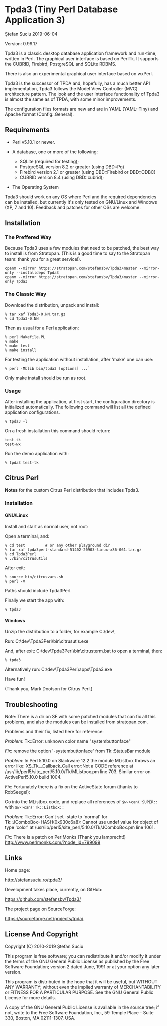 Tpda3 (Tiny Perl Database Application 3)
========================================
Ștefan Suciu
2019-06-04

Version: 0.99.17

Tpda3 is a classic desktop database application framework and
run-time, written in Perl.  The graphical user interface is based on
PerlTk. It supports the CUBRID, Firebird, PostgreSQL and SQLite RDBMS.

There is also an experimental graphical user interface based on wxPerl.

Tpda3 is the successor of TPDA and, hopefully, has a much better API
implementation, Tpda3 follows the Model View Controller (MVC)
architecture pattern.  The look and the user interface functionality
of Tpda3 is almost the same as of TPDA, with some minor improvements.

The configuration files formats are new and are in YAML (YAML::Tiny)
and Apache format (Config::General).


Requirements
------------

- Perl v5.10.1 or newer.

- A database, one or more of the following:
  * SQLite (required for testing);
  * PostgreSQL version 8.2 or greater (using DBD::Pg)
  * Firebird version 2.1 or greater (using DBD::Firebird or DBD::ODBC)
  * CUBRID version 8.4 (using DBD::cubrid);

- The Operating System

Tpda3 should work on any OS where Perl and the required dependencies
can be installed, but currently it's only tested on GNU/Linux and
Windows (XP, 7 and 10).  Feedback and patches for other OSs are
welcome.


Installation
------------

### The Preffered Way

Because Tpda3 uses a few modules that need to be patched, the best way
to install is from Stratopan.  (This is a good time to say to the
Stratopan team: thank you for a great service!).

    cpanm --mirror https://stratopan.com/stefansbv/Tpda3/master --mirror-only --installdeps Tpda3
    cpanm --mirror https://stratopan.com/stefansbv/Tpda3/master --mirror-only Tpda3


### The Classic Way

Download the distribution, unpack and install:

    % tar xaf Tpda3-0.NN.tar.gz
    % cd Tpda3-0.NN

Then as usual for a Perl application:

    % perl Makefile.PL
    % make
    % make test
    % make install

For testing the application without installation, after 'make' one can use:

    % perl -Mblib bin/tpda3 [options] ...`

Only make install should be run as root.


### Usage

After installing the application, at first start, the configuration
directory is initialized automatically.  The following command will
list all the defined application configurations.

    % tpda3 -l

On a fresh installation this command should return:

    test-tk
    test-wx

Run the demo application with:

    % tpda3 test-tk


Citrus Perl
-----------

__Notes__ for the custom Citrus Perl distribution that includes Tpda3.

### Installation

#### GNU/Linux

Install and start as normal user, not root:

Open a terminal, and:

    % cd test         # or any other playground dir
    % tar xaf tpda3perl-standard-51402-20903-linux-x86-061.tar.gz
    % cd Tpda3Perl
    % ./bin/citrusutils

After exit:

    % source bin/citrusvars.sh
    % perl -V

Paths should include Tpda3Perl.

Finally we start the app with:

    % tpda3


#### Windows

Unzip the distribution to a folder, for example C:\dev\

Run: C:\dev\Tpda3Perl\bin\citrusutls.exe

And, after exit: C:\dev\Tpda3Perl\bin\citrusterm.bat to open a terminal, then:

    % tpda3

Alternatively run: C:\dev\Tpda3Perl\apps\Tpda3.exe

Have fun!

(Thank you, Mark Dootson for Citrus Perl.)


Troubleshooting
---------------

Note: There is a dir on SF with some patched modules that can fix all
this problems, and also the modules can be installed from
stratopan.com.

Problems and their fix, listed here for reference:

_Problem_: Tk::Error: unknown color name "systembuttonface"

_Fix_: remove the option '-systembuttonface' from Tk::StatusBar module

_Problem_: In Perl 5.10.0 on Slackware 12.2 the module MListbox throws
an error like: XS_Tk__Callback_Call error:Not a CODE reference at \
/usr/lib/perl5/site_perl/5.10.0/Tk/MListbox.pm line 703.  Similar
error on ActivePerl5.10.0 build 1004.

_Fix_: Fortunately there is a fix on the ActiveState forum (thanks to
RobSeegel):

Go into the MListbox code, and replace all references of
 `$w->can('SUPER::`
with
 `$w->can('Tk::Listbox::`

_Problem_: Tk::Error: Can't set -state to `normal' for
Tk::JComboBox=HASH(0x930c6a8): Cannot use undef value for object of
type 'color' at /usr/lib/perl5/site_perl/5.10.0/Tk/JComboBox.pm line
1061.

_Fix_: There is a patch on PerlMonks (Thank you lamprecht!)
http://www.perlmonks.com/?node_id=799099


Links
-----

Home page:

http://stefansuciu.ro/tpda3/

Development takes place, currently, on GitHub:

https://github.com/stefansbv/Tpda3/

The project page on SourceForge:

https://sourceforge.net/projects/tpda/


License And Copyright
---------------------

Copyright (C) 2010-2019 Ștefan Suciu

This program is free software; you can redistribute it and/or modify
it under the terms of the GNU General Public License as published by
the Free Software Foundation; version 2 dated June, 1991 or at your option
any later version.

This program is distributed in the hope that it will be useful,
but WITHOUT ANY WARRANTY; without even the implied warranty of
MERCHANTABILITY or FITNESS FOR A PARTICULAR PURPOSE.  See the
GNU General Public License for more details.

A copy of the GNU General Public License is available in the source tree;
if not, write to the Free Software Foundation, Inc.,
59 Temple Place - Suite 330, Boston, MA 02111-1307, USA.
